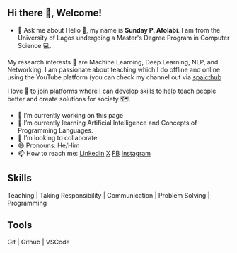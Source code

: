 ## Hi there 👋, Welcome!

<!-- banner here -->

<!-- Aboutme -->
- 💬 Ask me about
Hello 👋, my name is <b>Sunday P. Afolabi</b>. I am from the University of Lagos undergoing a Master's Degree Program in Computer Science 💻.

My research interests 🥰 are Machine Learning, Deep Learning, NLP, and Networking. I am passionate about teaching which I do offline and online using the YouTube platform (you can check my channel out via [spaicthub](https://www.youtube.com/@SPaICTHub)

I love 💌 to join platforms where I can develop skills to help teach people better and create solutions for society 🗺.

- 🔭 I’m currently working on this page
- 🌱 I’m currently learning Artificial Intelligence and Concepts of Programming Languages. 
- 👯 I’m looking to collaborate
- 😄 Pronouns: He/Him
- 📫 How to reach me:
  [LinkedIn](https://www.linkedin.com/in/sunday-p-afolabi/)
  [X](https://x.com/SundayPeterAfo1)
  [FB](https://www.facebook.com/spog23)
  [Instagram](https://www.instagram.com/spa23089/)

## Skills
Teaching | Taking Responsibility | Communication | Problem Solving | Programming

## Tools
Git | Github | VSCode

<!-- **Lecon-a/Lecon-a** is a ✨ _special_ ✨ repository because its `README.md` (this file) appears on your GitHub profile. -->



